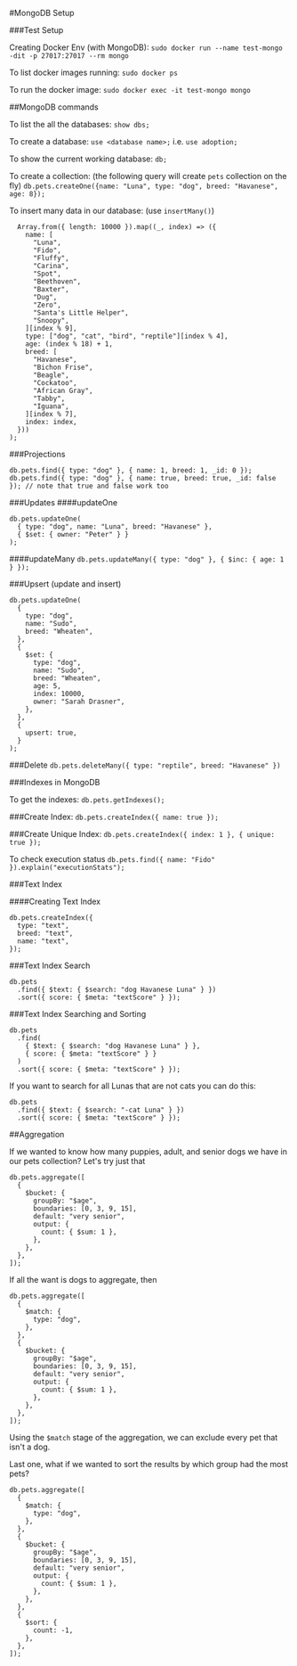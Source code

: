 #MongoDB Setup

###Test Setup
<br>

Creating Docker Env (with MongoDB):
`sudo docker run --name test-mongo -dit -p 27017:27017 --rm mongo`

To list docker images running:
`sudo docker ps`

To run the docker image:
`sudo docker exec -it test-mongo mongo`

##MongoDB commands

To list the all the databases:
`show dbs;`

To create a database:
`use <database name>;`
i.e.
`use adoption;`

To show the current working database:
`db;`

To create a collection:
(the following query will create `pets` collection on the fly)
`db.pets.createOne({name: "Luna", type: "dog", breed: "Havanese", age: 8});`

To insert many data in our database: (use `insertMany()`)
```db.pets.insertMany(
  Array.from({ length: 10000 }).map((_, index) => ({
    name: [
      "Luna",
      "Fido",
      "Fluffy",
      "Carina",
      "Spot",
      "Beethoven",
      "Baxter",
      "Dug",
      "Zero",
      "Santa's Little Helper",
      "Snoopy",
    ][index % 9],
    type: ["dog", "cat", "bird", "reptile"][index % 4],
    age: (index % 18) + 1,
    breed: [
      "Havanese",
      "Bichon Frise",
      "Beagle",
      "Cockatoo",
      "African Gray",
      "Tabby",
      "Iguana",
    ][index % 7],
    index: index,
  }))
);
```
###Projections
```
db.pets.find({ type: "dog" }, { name: 1, breed: 1, _id: 0 });
db.pets.find({ type: "dog" }, { name: true, breed: true, _id: false }); // note that true and false work too
```

###Updates
####updateOne
```
db.pets.updateOne(
  { type: "dog", name: "Luna", breed: "Havanese" },
  { $set: { owner: "Peter" } }
);
```
####updateMany
`db.pets.updateMany({ type: "dog" }, { $inc: { age: 1 } });`

###Upsert (update and insert)
```
db.pets.updateOne(
  {
    type: "dog",
    name: "Sudo",
    breed: "Wheaten",
  },
  {
    $set: {
      type: "dog",
      name: "Sudo",
      breed: "Wheaten",
      age: 5,
      index: 10000,
      owner: "Sarah Drasner",
    },
  },
  {
    upsert: true,
  }
);
```

###Delete
`db.pets.deleteMany({ type: "reptile", breed: "Havanese" })`

###Indexes in MongoDB

To get the indexes:
`db.pets.getIndexes();`

###Create Index:
`db.pets.createIndex({ name: true });`

###Create Unique Index:
`db.pets.createIndex({ index: 1 }, { unique: true });`

To check execution status
`db.pets.find({ name: "Fido" }).explain("executionStats");`

###Text Index

####Creating Text Index
```
db.pets.createIndex({
  type: "text",
  breed: "text",
  name: "text",
});
```
###Text Index Search
```
db.pets
  .find({ $text: { $search: "dog Havanese Luna" } })
  .sort({ score: { $meta: "textScore" } });
```

###Text Index Searching and Sorting
```
db.pets
  .find(
    { $text: { $search: "dog Havanese Luna" } },
    { score: { $meta: "textScore" } }
  )
  .sort({ score: { $meta: "textScore" } });
```

If you want to search for all Lunas that are not cats you can do this:
```
db.pets
  .find({ $text: { $search: "-cat Luna" } })
  .sort({ score: { $meta: "textScore" } });
```

##Aggregation

If we wanted to know how many puppies, adult, and senior dogs we have in our pets collection? Let's try just that
```
db.pets.aggregate([
  {
    $bucket: {
      groupBy: "$age",
      boundaries: [0, 3, 9, 15],
      default: "very senior",
      output: {
        count: { $sum: 1 },
      },
    },
  },
]);
```
If all the want is dogs to aggregate, then
```
db.pets.aggregate([
  {
    $match: {
      type: "dog",
    },
  },
  {
    $bucket: {
      groupBy: "$age",
      boundaries: [0, 3, 9, 15],
      default: "very senior",
      output: {
        count: { $sum: 1 },
      },
    },
  },
]);
```
Using the `$match` stage of the aggregation, we can exclude every pet that isn't a dog.

Last one, what if we wanted to sort the results by which group had the most pets?
```
db.pets.aggregate([
  {
    $match: {
      type: "dog",
    },
  },
  {
    $bucket: {
      groupBy: "$age",
      boundaries: [0, 3, 9, 15],
      default: "very senior",
      output: {
        count: { $sum: 1 },
      },
    },
  },
  {
    $sort: {
      count: -1,
    },
  },
]);
```




